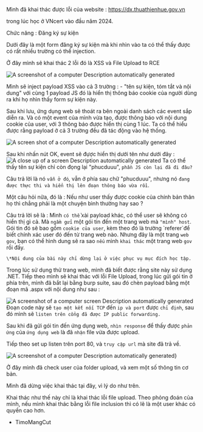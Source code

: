 Mình đã khai thác được lỗi của website : https://dx.thuathienhue.gov.vn

trong lúc học ở VNcert vào đầu năm 2024.

Chức năng : Đăng ký sự kiện

Dưới đây là một form đăng ký sự kiện mà khi nhìn vào ta có thể thấy được
có rất nhiều trường có thể injection.

Ở đây mình sẽ khai thác 2 lỗi đó là XSS và File Upload to RCE

![A screenshot of a computer Description automatically
generated](./images/image1.png)

Mình sẽ inject payload XSS vào cả 3 trường : - "tên sự kiện, tóm tắt và
nội dung" với cùng 1 payload JS đó là hiển thị thông báo cookie của
người dùng ra khi họ nhìn thấy form sự kiện này.

Sau khi lưu, ứng dụng web sẽ thoát ra bên ngoài danh sách các event sắp
diễn ra. Và có một event của mình vừa tạo, được thông báo với nội dung
cookie của user, với 3 thông báo được hiển thị cùng 1 lúc. Ta có thể
hiểu được rằng payload ở cả 3 trường đều đã tác động vào hệ thống.

![A screen shot of a computer Description automatically
generated](./images/image2.png)

Sau khi nhấn nút OK, event sẽ đựợc hiển thị dưới tên như dưới đây :  
![A close up of a screen Description automatically
generated](./images/image3.png)
Ta có thể thấy tên sự kiện chỉ còn đọng lại "phucduuu", `phần JS còn lại
đã đi đâu?`

Câu trả lời là nó `vẫn ở đó`, vẫn ở phía sau chữ "phucduuu", nhưng nó `đang
được thực thi và hiển thị lên đoạn thông báo vừa rồi`.

Một câu hỏi nữa, đó là : Nếu như user thấy được cookie của chính bản
thân họ thì chẳng phải là một chuyện bình thường hay sao ?

Câu trả lời sẽ là : Mình `có thể` xài payload khác, có thể user sẽ không
có hiển thị gì cả. Mà `ngầm gửi` một gói tin đến một trang web mà `"mình"
host`. Gói tin đó sẽ bao gồm `cookie của user`, kèm theo đó là trường
\`referer\`để biết chính xác user đó đến từ trang web nào. Nhưng đây là
một trang `web gov`, bạn có thể hình dung sẽ ra sao `nếu` mình `khai thác` một
trang web `gov` rồi đấy.

`\*Nội dung của bài này chỉ dừng lại ở việc phục vụ mục đích học tập.`

Trong lúc sử dụng thử trang web, mình đã biết được rằng site này sử dụng
.NET. Tiếp theo mình sẽ khai thác với lỗi File Upload, trong lúc gửi
gói tin ở phía trên, mình đã bắt lại bằng burp suite, sau đó chèn
payload bằng một đoạn mã .aspx với nội dung như sau :

![A screenshot of a computer screen Description automatically
generated](./images/image4.png)
Đoạn code này sẽ `tạo một kết nối TCP` đến `ip và port` được `chỉ định`, sau
đó mình sẽ `listen trên cổng đã được IP public forwarding.`

Sau khi đã gửi gói tin đến ứng dụng web, `nhìn response` để thấy được `phản
ứng` của `ứng dụng web` là đã `nhận` file vừa được upload.

Tiếp theo set up listen trên port 80, và `truy cập url` mà site đã trả về.

![A screenshot of a computer Description automatically
generated](./images/image5.png)}

Ở đây mình đã check user của folder upload, và xem một số thông tin cơ
bản.

Mình đã dừng việc khai thác tại đây, vì lý do như trên.

Khai thác như thế này chỉ là khai thác lỗi file upload. Theo phỏng đoán
của mình, nếu mình khai thác bằng lỗi file inclusion thì có lẽ là một
user khác có quyền cao hơn.

- TimoMangCut
